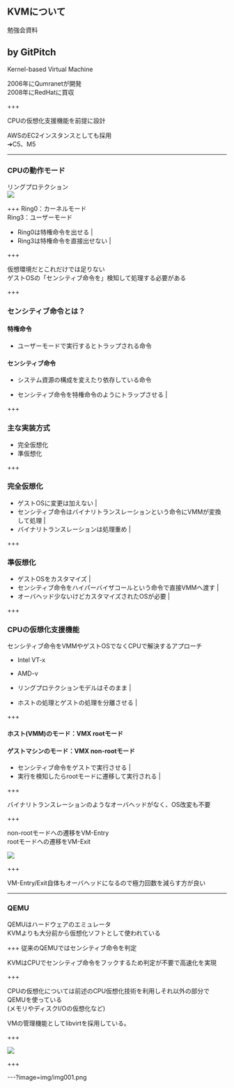 ## KVMについて
勉強会資料  


by GitPitch
---

Kernel-based Virtual Machine  

2006年にQumranetが開発  
2008年にRedHatに買収  

+++

CPUの仮想化支援機能を前提に設計  

AWSのEC2インスタンスとしても採用  
➔C5、M5  

---

### CPUの動作モード  
リングプロテクション  
<img src="img/img003.png">

+++
Ring0：カーネルモード  
Ring3：ユーザーモード  

- Ring0は特権命令を出せる |
- Ring3は特権命令を直接出せない |

+++

仮想環境だとこれだけでは足りない  
ゲストOSの「センシティブ命令を」検知して処理する必要がある  

+++

### センシティブ命令とは？

#### 特権命令  
- ユーザーモードで実行するとトラップされる命令

#### センシティブ命令
- システム資源の構成を変えたり依存している命令

- センシティブ命令を特権命令のようにトラップさせる |

+++
### 主な実装方式
- 完全仮想化
- 準仮想化

+++

### 完全仮想化  
- ゲストOSに変更は加えない |
- センシティブ命令はバイナリトランスレーションという命令にVMMが変換して処理 |
- バイナリトランスレーションは処理重め |

+++

### 準仮想化  
- ゲストOSをカスタマイズ |
- センシティブ命令をハイパーバイザコールという命令で直接VMMへ渡す |
- オーバヘッド少ないけどカスタマイズされたOSが必要 |

+++

### CPUの仮想化支援機能
センシティブ命令をVMMやゲストOSでなくCPUで解決するアプローチ  
- Intel VT-x
- AMD-v
  
- リングプロテクションモデルはそのまま |
- ホストの処理とゲストの処理を分離させる |

+++

#### ホスト(VMM)のモード：VMX rootモード  
#### ゲストマシンのモード：VMX non-rootモード  

- センシティブ命令をゲストで実行させる |
- 実行を検知したらrootモードに遷移して実行される |

+++

バイナリトランスレーションのようなオーバヘッドがなく、OS改変も不要

+++

non-rootモードへの遷移をVM-Entry  
rootモードへの遷移をVM-Exit  

<img src="img/img002.png">

+++

VM-Entry/Exit自体もオーバヘッドになるので極力回数を減らす方が良い

---

### QEMU
QEMUはハードウェアのエミュレータ  
KVMよりも大分前から仮想化ソフトとして使われている  

+++
従来のQEMUではセンシティブ命令を判定  
  
KVMはCPUでセンシティブ命令をフックするため判定が不要で高速化を実現

+++

CPUの仮想化については前述のCPU仮想化技術を利用しそれ以外の部分でQEMUを使っている  
(メモリやディスクI/Oの仮想化など)  

VMの管理機能としてlibvirtを採用している。

+++

<img src="img/img001.png">

+++

---?image=img/img001.png
